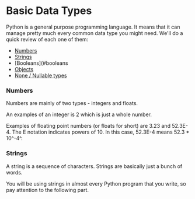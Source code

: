 # Basic Data Types

Python is a general purpose programming language. It means that it can manage pretty much every common data type you might need. We'll do a quick review of each one of them:

- [Numbers](#numbers)
- [Strings](#strings)
- [Booleans](#booleans
- [Objects](#objects)
- [None / Nullable types](#none-nullable-types)

### Numbers

Numbers are mainly of two types - integers and floats.

An examples of an integer is 2 which is just a whole number.

Examples of floating point numbers (or floats for short) are 3.23 and 52.3E-4. The E notation indicates powers of 10. In this case, 52.3E-4 means 52.3 * 10^-4^.

### Strings

A string is a sequence of characters. Strings are basically just a bunch of words.

You will be using strings in almost every Python program that you write, so pay attention to the following part.

